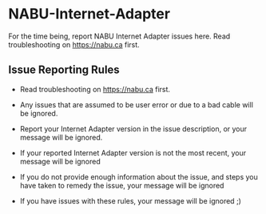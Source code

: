 # NABU-Internet-Adapter
For the time being, report NABU Internet Adapter issues here. Read troubleshooting on https://nabu.ca first.

## Issue Reporting Rules

- Read troubleshooting on https://nabu.ca first.

- Any issues that are assumed to be user error or due to a bad cable will be ignored. 

- Report your Internet Adapter version in the issue description, or your message will be ignored.

- If your reported Internet Adapter version is not the most recent, your message will be ignored

- If you do not provide enough information about the issue, and steps you have taken to remedy the issue, your message will be ignored

- If you have issues with these rules, your message will be ignored ;)
